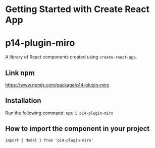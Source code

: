 # Getting Started with Create React App

# p14-plugin-miro
A library of React components created using `create-react-app`.

## Link npm
https://www.npmjs.com/package/p14-plugin-miro

## Installation
Run the following command:
`npm i p14-plugin-miro`

## How to import the component in your project
`import { Modal } from 'p14-plugin-miro'`
